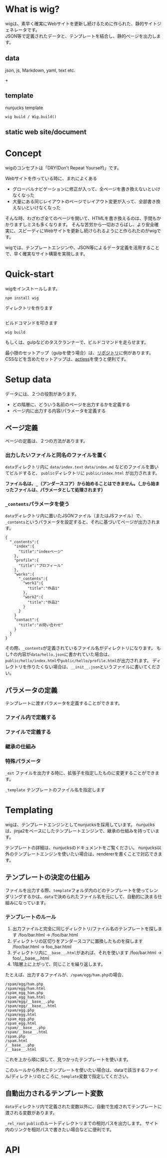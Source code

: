<!---
#_created: 2015-08-01
#_updated: 2015-08-01
#author: your name
--->

# What is wig?

wigは、素早く確実にWebサイトを更新し続けるために作られた、静的サイトジェネレータです。  
JSON等で定義されたデータと、テンプレートを結合し、静的ページを出力します。

<div class="main-chart">
  <div class="main-chart-conbine">
    <div class="main-chart-conbine-item">
      <h2>data</h2>
      <p>json, js, Markdown, yaml, text etc.</p>
    </div>
    <div class="main-chart-conbine-item mode-plus">+</div>
    <div class="main-chart-conbine-item">
      <h2>template</h2>
      <p>nunjucks template</p>
    </div>
  </div>
  <div class="main-chart-command">
    <p><code>wig build / Wig.build()</code></p>
  </div>
  <div class="main-chart-result">
    <h2>static web site/document<h2>
  </div>
</div>


# Concept

wigのコンセプトは「DRY(Don't Repeat Yourself)」です。

Webサイトを作っている時に、まれによくある

* グローバルナビゲーションに修正が入って、全ページを書き換えないといけなくなった
* 大量にある同じレイアウトのページでレイアウト変更が入って、全部書き換えないといけなくなった

そんな時、わざわざ全てのページを開いて、HTMLを書き換えるのは、手間もかかりますしミスも多くなります。
そんな苦労から一切おさらばし、より安全確実に、スピーディにWebサイトを更新し続けられるようにと作られたのがwigです。

wigでは、テンプレートエンジンや、JSON等によるデータ定義を活用することで、早く確実なサイト構築を実現します。


# Quick-start


wigをインストールします。

```
npm install wig
```

ディレクトリを作ります

```
```

ビルドコマンドを叩きます

```
wig build
```

もしくは、gulpなどのタスクランナーで、ビルドコマンドを走らせます。

最小限のセットアップ（gulpを使う場合）は、[リポジトリ](#)に例があります。
CSSなどを含めたセットアップは、[actless](https://github.com/zk33/actless)を使うと便利です。


# Setup data

データには、２つの役割があります。

* どの階層に、どういう名前のページを出力するかを定義する
* ページ内に出力する内容/パラメータを定義する

## ページ定義

ページの定義は、２つの方法があります。

### 出力したいファイルと同名のファイルを置く

`data`ディレクトリ内に
`data/index.text`
`data/index.md`
などのファイルを置いてビルドすると、
`public`ディレクトリに
`public/index.html`
が出力されます。

**ファイル名は、`_`（アンダースコア）から始めることはできません。（_から始まったファイルは、パラメータとして処理されます）**

### `_contents`パラメータを使う

`data`ディレクトリ内に置いたJSONファイル（またはJSファイル）で、`_contents`というパラメータを設定すると、それに基づいてページが出力されます。

```
{
  "_contents":{
    "index":{
      "title":"indexページ"
    },
    "profile":{
      "title":"プロフィール"
    },
    "works":{
      "_contents":{
        "work1":{
          "title":"作品1"
        },
        "work2":{
          "title":"作品2"
        }
      }
    }
    "contact":{
      "title":"お問い合わせ"
    }
  }
}

```

その際、`_contents`が定義されているファイル名がディレクトリになります。
もし↑の内容が`data/hello,json`に書かれていた場合は、`public/hello/index.html`や`public/hello/profile.html`が出力されます。
ディレクトリを作りたくない場合は、`__init__.json`というファイルに書いてください。

## パラメータの定義

テンプレートに渡すパラメータを定義することができます。

### ファイル内で定義する
### ファイルで定義する
### 継承の仕組み
### 特殊パラメータ

`_ext`
ファイルを出力する時に、拡張子を指定したものに変更することができます。

`_template`
テンプレートのファイル名を指定します

# Templating

wigは、テンプレートエンジンとしてnunjucksを採用しています。
nunjucksは、jinja2をベースにしたテンプレートエンジンで、継承の仕組みを持っています。

テンプレートの詳細は、nunjucksのドキュメントをご覧ください。
nunjucks以外のテンプレートエンジンを使いたい場合は、rendererを書くことで対応できます。

## テンプレートの決定の仕組み

ファイルを出力する際、`template`フォルダ内のどのテンプレートを使ってレンダリングするかは、`data`で決められたファイル名を元にして、自動的に決まる仕組みになっています。

### テンプレートのルール

1. 出力ファイルと完全に同じディレクトリ/ファイル名のテンプレートを探します /foo/bar.html -> /foo/bar.html
2. ディレクトリの区切りをアンダースコアに置換したものを探します /foo/bar.html -> foo\_bar.html
3. ディレクトリ内に`__base__.html`があれば、それを使います /foo/bar.html -> foo/\_\_base\_\_.html
4. 1階層上に上がって、同じことを繰り返します。

たとえば、出力するファイルが、`/spam/egg/ham.php`の場合、

```
/spam/egg/ham.php
/spam/egg/ham.html
/spam_egg_ham.php
/spam_egg_ham.html
/spam/egg/__base__.php
/spam/egg/__base__.html
/spam/egg.php
/spam/egg.html
/spam_egg.php
/spam_egg.html
/spam/__base__.php
/spam/__base__.html
/spam.php
/spam.html
/__base__.php
/__base__.html
```

これを上から順に探して、見つかったテンプレートを使います。

このルールから外れたテンプレートを使いたい場合は、dataで該当するファイル/ディレクトリのところに`_template`変数で指定してください。



## 自動出力されるテンプレート変数

`data`ディレクトリ内で定義された変数以外に、自動で生成されてテンプレートに渡される変数があります。

`_rel_root`
`public`のルートディレクトリまでの相対パスを出力します。
サイト内のリンクを相対パスで書きたい場合などに便利です。


# API

